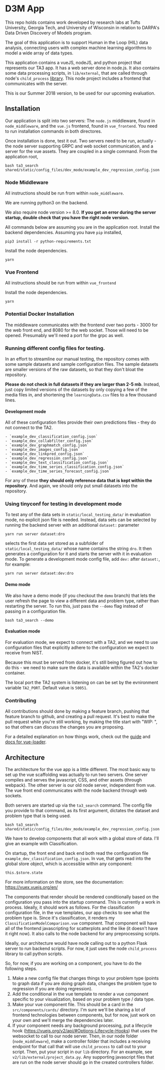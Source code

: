 # D3M App

This repo holds contains work developed by research labs at Tufts University, Georgia Tech, and University of Wisconsin in relation to DARPA's Data Driven Discovery of Models program.

The goal of this application is to support Human in the Loop (HIL) data analysis, connecting users with complex machine learning algorithms to model a wide array of data types.

This application contains a vueJS, nodeJS, and python project that represents our TA3 app.  It has a web server done in node.js.  It also contains some data processing scripts, in `lib/external`, that are called through node's `child_process` [library](https://nodejs.org/api/child_process.html).  This node project includes a frontend that communicates with the server.

This is our Summer 2018 version, to be used for our upcoming evaluation.

## Installation

Our application is split into two servers: The `node.js` middleware, found in `node_middleware`, and the `vue.js` frontend, found in `vue_frontend`.  You need to run installation commands in both directores.

Once installation is done, test it out.  Two servers need to be run, actually - the node server supporting GRPC and web socket communication, and a server for the vue assets.  They are coupled in a single command.  From the application root,

	bash ta3_search shared/static/config_files/dev_mode/example_dev_regression_config.json


### Node Middleware

All instructions should be run from within `node_middleware`.

We are running python3 on the backend.

We also require node version >= 8.0.  __If you get an error during the server startup, double check that you have the right node version.__

All commands below are assuming you are in the application root.  Install the backend dependencies.  Assuming you have `pip` installed,

    pip3 install -r python-requirements.txt

Install the node dependencies.

    yarn

### Vue Frontend

All instructions should be run from within `vue_frontend`

Install the node dependencies.

    yarn

### Potential Docker Installation

The middleware communicates with the frontend over two ports - 3000 for the web front end, and 8080 for the web socket.  Those will need to be opened.  Presumably we'll need a port for the grpc as well.

###  Running different config files for testing.

In an effort to streamline our manual testing, the repository comes with some sample datasets and sample configuration files.  The sample datasets are smaller versions of the raw datasets, so that they don't bloat the repository.

**Please do not check in full datasets if they are larger than 2-5 mb**.  Instead, just copy limited versions of the datasets by only copying a few of the media files in, and shortening the `learningData.csv` files to a few thousand lines.

#### Development mode

All of these configuration files provide their own predictions files - they do not connect to the TA2.

	- `example_dev_classification_config.json`
	- `example_dev_collabfilter_config.json`
	- `example_dev_graphmatch_config.json`
	- `example_dev_images_config.json`
	- `example_dev_linkpred_config.json`
	- `example_dev_regression_config.json`
	- `example_dev_text_classification_config.json`
	- `example_dev_time_series_classification_config.json`
	- `example_dev_time_series_forecast_config.json`

For any of these __they should only reference data that is kept within the repository__.  And again, we should only put small datasets into the repository.

### Using tinyconf for testing in development mode

To test any of the data sets in `static/local_testing_data/` in evaluation mode, no explicit json file is needed.
Instead, data sets can be selected by running the backend server with an additional `dataset:` parameter

    yarn run server dataset:dro

selects the first data set stored as a subfolder of `static/local_testing_data/` whose name contains the string `dro`. It then generates a configuration for it and starts the server with it in evaluation mode.
To generate a development mode config file, add `dev:` after `dataset:`, for example:

    yarn run server dataset:dev:dro

#### Demo mode

We also have a demo mode (if you checkout the `demo` branch) that lets the user refresh the page to view a different data and problem type, rather than restarting the server.  To run this, just pass the `--demo` flag instead of passing in a configuration file.

	bash ta3_search --demo

#### Evaluation mode

For evaluation mode, we expect to connect with a TA2, and we need to use configuration files that explicitly adhere to the configuration we expect to receive from NIST.

Because this must be served from docker, it's still being figured out how to do this - we need to make sure the data is available within the TA2's docker container.

The local port the TA2 system is listening on can be set by the evnironment variable `TA2_PORT`. Default value is `50051`.

### Contributing

All contributions should done by making a feature branch, pushing that feature branch to github, and creating a pull request.  It's best to make the pull request while you're still working, by making the title start with "WIP: ", so that others can discuss the changes you are proposing.

For a detailed explanation on how things work, check out the [guide](http://vuejs-templates.github.io/webpack/) and [docs for vue-loader](http://vuejs.github.io/vue-loader).

## Architecture

The architecture for the vue app is a little different.  The most basic way to set up the vue scaffolding was actually to run two servers.  One server compiles and serves the javascript, CSS, and other assets (through webpack).  The other server is our old node server, independent from vue.  The vue front end communicates with the node backend through web sockets.

Both servers are started up via the `ta3_search` command.  The config file you provide to that command, as its first argument, dictates the dataset and problem type that is being used.

	bash ta3_search shared/static/config_files/dev_mode/example_dev_regression_config.json

We have to develop components that all work with a global store of data.  I'll give an example with Classification.

On startup, the front end and back end both read the configuration file `example_dev_classification_config.json`.  In vue, that gets read into the global store object, which is accessible within any component:

	this.$store.state

For more information on the store, see the documentation: https://vuex.vuejs.org/en/

The components that render should be rendered conditionally based on the configuration you pass into the startup command.  This is currently a work in process.  Ideally, it should work as follows.  For the classification configuration file, in the vue templates, our app checks to see what the problem type is.  Since it's classification, it renders my `ClassificationModelComparison.vue` component.  That component will have all of the frontend javascripting for scatterplots and the like (it doesn't have it right now).  It also calls to the node backend for any preprocessing scripts.

Ideally, our architecture would have node calling out to a python Flask server to run backend scripts.  For now, it just uses the node `child_process` library to call python scripts.

So, for now, if you are working on a component, you have to do the following steps.

1. Make a new config file that changes things to your problem type (points to graph data if you are doing graph data, changes the problem type to regression if you are doing regression).
2. Add the conditional in the vue template to render a vue component specific to your visualization, based on your problem type / data type.
3. Make your vue component file.  This should be a card in the `src/components/cards/` directory.  I'm sure we'll be sharing a lot of frontend technologies between components, but for now, just work on your own and we'll merge the dependencies later.
4. If your component needs any background processing, put a lifecycle hook (https://vuejs.org/v2/api/#Options-Lifecycle-Hooks) that uses the websocket to call to our node server.  Then, in our node folder (`node_middleware`), make a controller folder that includes a receiving endpoint for that call that will use `child_process` to call out to your script.  Then, put your script in our `lib` directory.  For an example, see `v2/lib/external/project_data.py`.  Any supporting javascript files that are run on the node server should go in the created controllers folder.
